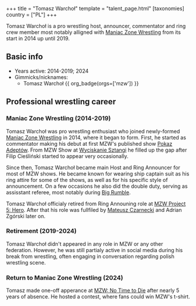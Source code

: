 +++
title = "Tomasz Warchoł"
template = "talent_page.html"
[taxonomies]
country = ["PL"]
+++

Tomasz Warchoł is a pro wrestling host, announcer, commentator and ring crew member most notably alligned with [Maniac Zone Wrestling](@/o/mzw.md) from its start in 2014 up until 2019.

## Basic info

* Years active: 2014-2019; 2024
* Gimmicks/nicknames:
  - Tomasz Warchoł {{ org_badge(orgs=['mzw']) }}
 
## Professional wrestling career

### Maniac Zone Wrestling (2014-2019)

Tomasz Warchoł was pro wrestling enthusiast who joined newly-formed [Maniac Zone Wrestling](@/o/mzw.md) in 2014, where it began to form. First, he started as commentator making his debut at first MZW's published show [Pokaz Adeptów](@/e/mzw/2014-05-10-mzw-pokaz-adeptow.md). From MZW Show at [Wyciskanie Sztangi](@/e/mzw/2015-03-15-mzw-wyciskanie-sztangi.md) he filled up the gap after Filip Cieśliński started to appear very occasionally. 

Since then, Tomasz Warchoł became main Host and Ring Announcer for most of MZW shows. He became known for wearing ship captain suit as his ring attire for some of the shows, as well as for his specific style of announcement. On a few occasions he also did the double duty, serving as assisstant referee, most notably during [Big Rumble](@/e/mzw/2018-01-14-mzw-big-rumble.md).

Tomasz Warchoł officialy retired from Ring Announing role at [MZW Project 5: Hero](@/e/mzw/2019-06-01-mzw-project-5-hero.md). After that his role was fullfiled by [Mateusz Czarnecki](@/w/mateusz-czarnecki.md) and Adrian Zgórski later on.

### Retirement (2019-2024)

Tomasz Warchoł didn't appeared in any role in MZW or any other federation. However, he was still partialy active in social media during his break from wrestling, often engaging in conversation regarding polish wrestling scene.

### Return to Maniac Zone Wrestling (2024)

Tomasz made one-off apperance at [MZW: No Time to Die](@/e/mzw/2024-10-12-mzw-no-time-to-die.md) after nearly 5 years of absence. He hosted a contest, where fans could win MZW's t-shirt.
